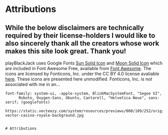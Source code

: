 # Attributions

## While the below disclaimers are technically required by their license-holders I would like to also sincerely thank all the creators whose work makes this site look great. Thank you!


playBlackJack uses Google Fonts [Sun Solid Icon](https://fontawesome.com/icons/sun?style=solid) and [Moon Solid Icon](https://fontawesome.com/icons/moon?style=solid) which are included in Font Awesome Free, available from [Font Awesome](https://fontawesome.com/icons?d=gallery&m=free). The icons are licensed by Fonticons, Inc. under the CC BY 4.0 license avaliable [here](https://fontawesome.com/license/free). These icons are presented here unmodified. Fonticons, Inc. is not associated with me in an…

    font-family: system-ui, -apple-system, BlinkMacSystemFont, "Segoe UI",
          Roboto, Oxygen-Sans, Ubuntu, Cantarell, "Helvetica Neue", sans-serif; (googlefonts)

    https://static.vecteezy.com/system/resources/previews/000/109/252/original/free-vector-casino-royale-background.jpg      


    # Attributions
